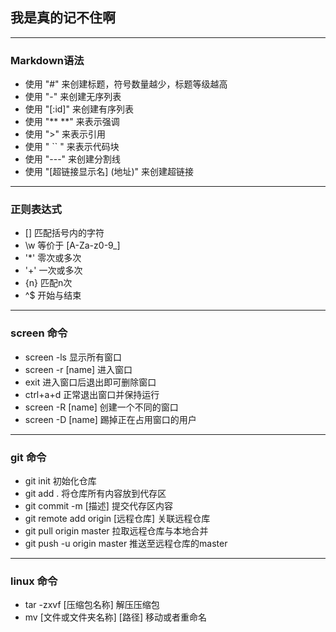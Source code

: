 ## 我是真的记不住啊
---
### Markdown语法
- 使用 "#" 来创建标题，符号数量越少，标题等级越高
- 使用 "-" 来创建无序列表
- 使用 "[:id]" 来创建有序列表
- 使用 "** **" 来表示强调
- 使用 ">" 来表示引用
- 使用 " `` " 来表示代码块
- 使用 "---" 来创建分割线
- 使用 "[超链接显示名] (地址)" 来创建超链接
---
### 正则表达式
- [] 匹配括号内的字符
- \w 等价于 [A-Za-z0-9_]
- '*' 零次或多次
- '+' 一次或多次
- {n} 匹配n次
- ^$ 开始与结束
---
### screen 命令
- screen -ls 显示所有窗口
- screen -r [name] 进入窗口
- exit 进入窗口后退出即可删除窗口
- ctrl+a+d 正常退出窗口并保持运行
- screen -R [name] 创建一个不同的窗口
- screen -D [name] 踢掉正在占用窗口的用户
---
### git 命令
- git init 初始化仓库
- git add . 将仓库所有内容放到代存区
- git commit -m [描述] 提交代存区内容
- git remote add origin [远程仓库] 关联远程仓库
- git pull origin master 拉取远程仓库与本地合并
- git push -u origin master 推送至远程仓库的master
---
### linux 命令
- tar -zxvf [压缩包名称] 解压压缩包
- mv [文件或文件夹名称] [路径] 移动或者重命名
